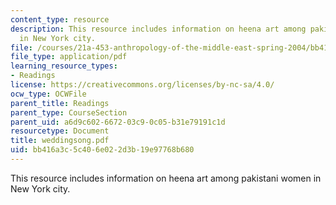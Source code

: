 ```yaml
---
content_type: resource
description: This resource includes information on heena art among pakistani women
  in New York city.
file: /courses/21a-453-anthropology-of-the-middle-east-spring-2004/bb416a3c5c406e022d3b19e97768b680_weddingsong.pdf
file_type: application/pdf
learning_resource_types:
- Readings
license: https://creativecommons.org/licenses/by-nc-sa/4.0/
ocw_type: OCWFile
parent_title: Readings
parent_type: CourseSection
parent_uid: a6d9c602-6672-03c9-0c05-b31e79191c1d
resourcetype: Document
title: weddingsong.pdf
uid: bb416a3c-5c40-6e02-2d3b-19e97768b680
---
```

This resource includes information on heena art among pakistani women in New York city.